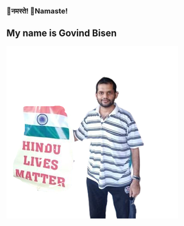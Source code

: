 ###   🙏नमस्ते!  🙏Namaste!  
##    My name is Govind Bisen
![Govind Bisen](https://github.com/govindbisen/govindbisen/blob/main/gcNYPElZ_400x400-removebg-preview.png)

    

<!--
**govindbisen/govindbisen** is a ✨ _special_ ✨ repository because its `README.md` (this file) appears on your GitHub profile.

Here are some ideas to get you started:

- 🔭 I’m currently working on ...
- 🌱 I’m currently learning ...
- 👯 I’m looking to collaborate on ...
- 🤔 I’m looking for help with ...
- 💬 Ask me about ...
- 📫 How to reach me: ...
- 😄 Pronouns: ...
- ⚡ Fun fact: ...
-->
